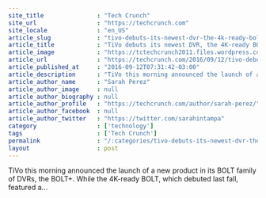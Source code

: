 ```yaml
---
site_title               : "Tech Crunch"
site_url                 : "https://techcrunch.com"
site_locale              : "en_US"
article_slug             : "tivo-debuts-its-newest-dvr-the-4k-ready-bolt-with-6-tuners"
article_title            : "TiVo debuts its newest DVR, the 4K-ready BOLT+ with 6 tuners"
article_image            : "https://tctechcrunch2011.files.wordpress.com/2016/09/bolt-plus.jpg?w=764&h=320&crop=1"
article_url              : "https://techcrunch.com/2016/09/12/tivo-debuts-its-newest-dvr-the-4k-ready-bolt-with-6-tuners/"
article_published_at     : "2016-09-12T07:31:42-03:00"
article_description      : "TiVo this morning announced the launch of a new product in its BOLT family of DVRs, the BOLT+. While the 4K-ready BOLT, which debuted last fall, featured a..."
article_author_name      : "Sarah Perez"
article_author_image     : null
article_author_biography : null
article_author_profile   : "https://techcrunch.com/author/sarah-perez/"
article_author_facebook  : null
article_author_twitter   : "https://twitter.com/sarahintampa"
category                 : ['technology']
tags                     : ['Tech Crunch']
permalink                : "/:categories/tivo-debuts-its-newest-dvr-the-4k-ready-bolt-with-6-tuners/"
layout                   : post
---
```


TiVo this morning announced the launch of a new product in its BOLT family of DVRs, the BOLT+. While the 4K-ready BOLT, which debuted last fall, featured a...
